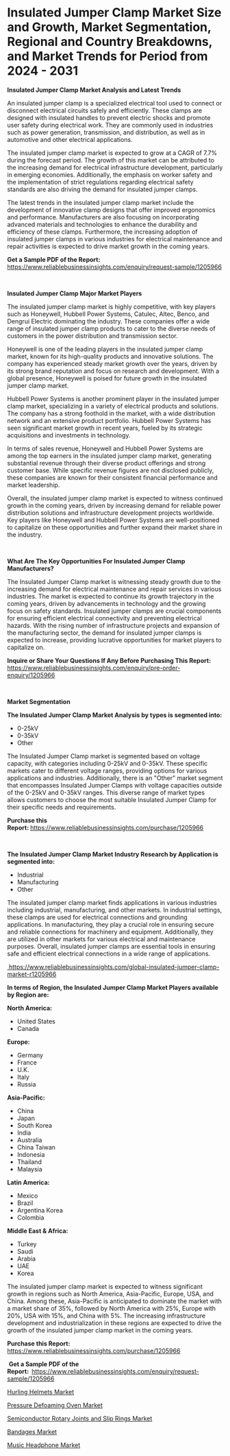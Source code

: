 <p><h1>Insulated Jumper Clamp Market Size and Growth, Market Segmentation, Regional and Country Breakdowns, and Market Trends for Period from 2024 -  2031</h1></p><p><strong>Insulated Jumper Clamp Market Analysis and Latest Trends</strong></p>
<p><p>An insulated jumper clamp is a specialized electrical tool used to connect or disconnect electrical circuits safely and efficiently. These clamps are designed with insulated handles to prevent electric shocks and promote user safety during electrical work. They are commonly used in industries such as power generation, transmission, and distribution, as well as in automotive and other electrical applications.</p><p>The insulated jumper clamp market is expected to grow at a CAGR of 7.7% during the forecast period. The growth of this market can be attributed to the increasing demand for electrical infrastructure development, particularly in emerging economies. Additionally, the emphasis on worker safety and the implementation of strict regulations regarding electrical safety standards are also driving the demand for insulated jumper clamps.</p><p>The latest trends in the insulated jumper clamp market include the development of innovative clamp designs that offer improved ergonomics and performance. Manufacturers are also focusing on incorporating advanced materials and technologies to enhance the durability and efficiency of these clamps. Furthermore, the increasing adoption of insulated jumper clamps in various industries for electrical maintenance and repair activities is expected to drive market growth in the coming years.</p></p>
<p><strong>Get a Sample PDF of the Report:&nbsp;</strong> <a href="https://www.reliablebusinessinsights.com/enquiry/request-sample/1205966">https://www.reliablebusinessinsights.com/enquiry/request-sample/1205966</a></p>
<p>&nbsp;</p>
<p><strong>Insulated Jumper Clamp Major Market Players</strong></p>
<p><p>The insulated jumper clamp market is highly competitive, with key players such as Honeywell, Hubbell Power Systems, Catulec, Altec, Benco, and Dengrui Electric dominating the industry. These companies offer a wide range of insulated jumper clamp products to cater to the diverse needs of customers in the power distribution and transmission sector.</p><p>Honeywell is one of the leading players in the insulated jumper clamp market, known for its high-quality products and innovative solutions. The company has experienced steady market growth over the years, driven by its strong brand reputation and focus on research and development. With a global presence, Honeywell is poised for future growth in the insulated jumper clamp market.</p><p>Hubbell Power Systems is another prominent player in the insulated jumper clamp market, specializing in a variety of electrical products and solutions. The company has a strong foothold in the market, with a wide distribution network and an extensive product portfolio. Hubbell Power Systems has seen significant market growth in recent years, fueled by its strategic acquisitions and investments in technology.</p><p>In terms of sales revenue, Honeywell and Hubbell Power Systems are among the top earners in the insulated jumper clamp market, generating substantial revenue through their diverse product offerings and strong customer base. While specific revenue figures are not disclosed publicly, these companies are known for their consistent financial performance and market leadership.</p><p>Overall, the insulated jumper clamp market is expected to witness continued growth in the coming years, driven by increasing demand for reliable power distribution solutions and infrastructure development projects worldwide. Key players like Honeywell and Hubbell Power Systems are well-positioned to capitalize on these opportunities and further expand their market share in the industry.</p></p>
<p>&nbsp;</p>
<p><strong>What Are The Key Opportunities For Insulated Jumper Clamp Manufacturers?</strong></p>
<p><p>The Insulated Jumper Clamp market is witnessing steady growth due to the increasing demand for electrical maintenance and repair services in various industries. The market is expected to continue its growth trajectory in the coming years, driven by advancements in technology and the growing focus on safety standards. Insulated jumper clamps are crucial components for ensuring efficient electrical connectivity and preventing electrical hazards. With the rising number of infrastructure projects and expansion of the manufacturing sector, the demand for insulated jumper clamps is expected to increase, providing lucrative opportunities for market players to capitalize on.</p></p>
<p><strong>Inquire or Share Your Questions If Any Before Purchasing This Report:</strong> <a href="https://www.reliablebusinessinsights.com/enquiry/pre-order-enquiry/1205966">https://www.reliablebusinessinsights.com/enquiry/pre-order-enquiry/1205966</a></p>
<p>&nbsp;</p>
<p><strong>Market Segmentation</strong></p>
<p><strong>The Insulated Jumper Clamp Market Analysis by types is segmented into:</strong></p>
<p><ul><li>0-25kV</li><li>0-35kV</li><li>Other</li></ul></p>
<p><p>The Insulated Jumper Clamp market is segmented based on voltage capacity, with categories including 0-25kV and 0-35kV. These specific markets cater to different voltage ranges, providing options for various applications and industries. Additionally, there is an "Other" market segment that encompasses Insulated Jumper Clamps with voltage capacities outside of the 0-25kV and 0-35kV ranges. This diverse range of market types allows customers to choose the most suitable Insulated Jumper Clamp for their specific needs and requirements.</p></p>
<p><strong>Purchase this Report:&nbsp;</strong><a href="https://www.reliablebusinessinsights.com/purchase/1205966">https://www.reliablebusinessinsights.com/purchase/1205966</a></p>
<p>&nbsp;</p>
<p><strong>The Insulated Jumper Clamp Market Industry Research by Application is segmented into:</strong></p>
<p><ul><li>Industrial</li><li>Manufacturing</li><li>Other</li></ul></p>
<p><p>The insulated jumper clamp market finds applications in various industries including industrial, manufacturing, and other markets. In industrial settings, these clamps are used for electrical connections and grounding applications. In manufacturing, they play a crucial role in ensuring secure and reliable connections for machinery and equipment. Additionally, they are utilized in other markets for various electrical and maintenance purposes. Overall, insulated jumper clamps are essential tools in ensuring safe and efficient electrical connections in a wide range of applications.</p></p>
<p><a href="https://www.reliablebusinessinsights.com/global-insulated-jumper-clamp-market-r1205966">&nbsp;https://www.reliablebusinessinsights.com/global-insulated-jumper-clamp-market-r1205966</a></p>
<p><strong>In terms of Region, the Insulated Jumper Clamp Market Players available by Region are:</strong></p>
<p>
    <p> <strong> North America: </strong>
        <ul>
            <li>United States</li>
            <li>Canada</li>
        </ul>
        </p> 
    <p> <strong> Europe: </strong>
        <ul>
            <li>Germany</li>
            <li>France</li>
            <li>U.K.</li>
            <li>Italy</li>
            <li>Russia</li>
        </ul>
        </p> 
    <p> <strong> Asia-Pacific: </strong>
        <ul>
            <li>China</li>
            <li>Japan</li>
            <li>South Korea</li>
            <li>India</li>
            <li>Australia</li>
            <li>China Taiwan</li>
            <li>Indonesia</li>
            <li>Thailand</li>
            <li>Malaysia</li>
        </ul>
        </p> 
    <p> <strong> Latin America: </strong>
        <ul>
            <li>Mexico</li>
            <li>Brazil</li>
            <li>Argentina Korea</li>
            <li>Colombia</li>
        </ul>
        </p> 
    <p> <strong> Middle East & Africa: </strong>
        <ul>
            <li>Turkey</li>
            <li>Saudi</li>
            <li>Arabia</li>
            <li>UAE</li>
            <li>Korea</li>
        </ul>
    </p>
    </p>
<p><p>The insulated jumper clamp market is expected to witness significant growth in regions such as North America, Asia-Pacific, Europe, USA, and China. Among these, Asia-Pacific is anticipated to dominate the market with a market share of 35%, followed by North America with 25%, Europe with 20%, USA with 15%, and China with 5%. The increasing infrastructure development and industrialization in these regions are expected to drive the growth of the insulated jumper clamp market in the coming years.</p></p>
<p><strong>Purchase this Report: </strong><a href="https://www.reliablebusinessinsights.com/purchase/1205966">https://www.reliablebusinessinsights.com/purchase/1205966</a></p>
<p>&nbsp;<strong>Get a Sample PDF of the Report:&nbsp;&nbsp;</strong><a href="https://www.reliablebusinessinsights.com/enquiry/request-sample/1205966">https://www.reliablebusinessinsights.com/enquiry/request-sample/1205966</a></p>
<p><strong></strong></p>
<p><p><a href="https://medium.com/@staceyhilll48/hurling-helmets-market-trends-focusing-on-hurling-helmets-market-insight-and-forecast-analysis-2725319583a2">Hurling Helmets Market</a></p><p><a href="https://github.com/evanArnold06/Market-Research-Report-List-1/blob/main/pressure-defoaming-oven-market.md">Pressure Defoaming Oven Market</a></p><p><a href="https://github.com/mabutironaldo/Market-Research-Report-List-5/blob/main/semiconductor-rotary-joints-and-slip-rings-market.md">Semiconductor Rotary Joints and Slip Rings Market</a></p><p><a href="https://medium.com/@alicemcglynn2022/bandages-industry-analysis-report-its-market-size-share-trends-by-application-region-17e056f38bbd">Bandages Market</a></p><p><a href="https://medium.com/@aureliarice/music-headphone-market-overview-global-market-trends-and-future-prospects-from-2024-to-2031-e2c5a87bf4d2">Music Headphone Market</a></p></p>
